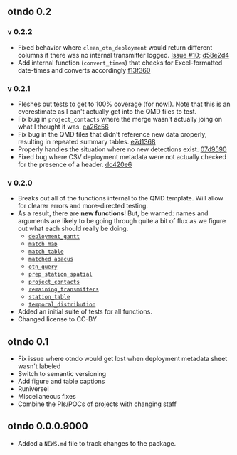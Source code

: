 ## otndo 0.2
### v 0.2.2
* Fixed behavior where `clean_otn_deployment` would return different columns if there was no internal transmitter logged. [Issue #10](https://github.com/mhpob/otndo/issues/10); [d58e2d4](https://github.com/mhpob/otndo/pull/31/commits/d58e2d46e05aed7ba4acc08b8d02672b28d79804)
* Add internal function (`convert_times`) that checks for Excel-formatted date-times and converts accordingly [f13f360](https://github.com/mhpob/otndo/pull/31/commits/f13f360fe5e4438b6ba668039a6c94f04eeafe60)

### v 0.2.1

* Fleshes out tests to get to 100% coverage (for now!). Note that this is an overestimate as I can't actually get into the QMD files to test.
* Fix bug in `project_contacts` where the merge wasn't actually joing on what I thought it was. [ea26c56](https://github.com/mhpob/otndo/commit/ea26c56847645c94c4ba2bcb41c89faa0c254251)
* Fix bug in the QMD files that didn't reference new data properly, resulting in repeated summary tables. [e7d1368](https://github.com/mhpob/otndo/commit/e7d1368bba22863883e75957037a0973cab27436)
* Properly handles the situation where no new detections exist. [07d9590](https://github.com/mhpob/otndo/commit/07d9590c63706111a9b516ccec2c7400d08eaae5)
* Fixed bug where CSV deployment metadata were not actually checked for the presence of a header. [dc420e6](https://github.com/mhpob/otndo/commit/dc420e6c5bbcdcdde5cb2ef8420cbcbda8469a6e)

### v 0.2.0

* Breaks out all of the functions internal to the QMD template. Will allow for clearer errors and more-directed testing.
* As a result, there are **new functions**! But, be warned: names and arguments are likely to be going through quite a bit of flux as we figure out what each should really be doing.
  * [`deployment_gantt`](https://otndo.obrien.page/reference/deployment_gantt.html)
  * [`match_map`](https://otndo.obrien.page/reference/match_map.html)
  * [`match_table`](https://otndo.obrien.page/reference/match_table.html)
  * [`matched_abacus`](https://otndo.obrien.page/reference/matched_abacus.html)
  * [`otn_query`](https://otndo.obrien.page/reference/otn_query.html)
  * [`prep_station_spatial`](https://otndo.obrien.page/reference/prep_station_spatial.html)
  * [`project_contacts`](https://otndo.obrien.page/reference/project_contacts.html)
  * [`remaining_transmitters`](https://otndo.obrien.page/reference/remaining_transmitters.html)
  * [`station_table`](https://otndo.obrien.page/reference/station_table.html)
  * [`temporal_distribution`](https://otndo.obrien.page/reference/temporal_distribution.html)
* Added an initial suite of tests for all functions.
* Changed license to CC-BY

## otndo 0.1

* Fix issue where otndo would get lost when deployment metadata sheet wasn't labeled
* Switch to semantic versioning
* Add figure and table captions
* Runiverse!
* Miscellaneous fixes
* Combine the PIs/POCs of projects with changing staff

## otndo 0.0.0.9000

* Added a `NEWS.md` file to track changes to the package.
